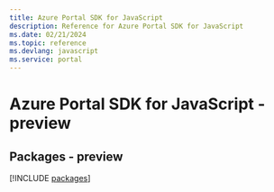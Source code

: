 ```yaml
---
title: Azure Portal SDK for JavaScript
description: Reference for Azure Portal SDK for JavaScript
ms.date: 02/21/2024
ms.topic: reference
ms.devlang: javascript
ms.service: portal
---
```

# Azure Portal SDK for JavaScript - preview
## Packages - preview
[!INCLUDE [packages](portal-index.md)]